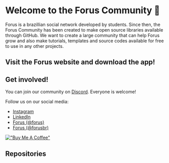 # Welcome to the Forus Community 👋

Forus is a brazillian social network developed by students. Since then, the Forus Community has been created to make open source libraries available through GitHub. We want to create a large community that can help Forus grow and also make tutorials, templates and source codes available for free to use in any other projects.

## Visit the Forus website and download the app!



## Get involved!

You can join our community on [Discord](https://discord.gg/rsJJ3dqF7D). Everyone is welcome!

Follow us on our social media:
- [Instagram](http://instagram.com/forus.app)
- [LinkedIn](https://www.linkedin.com/company/forusapp/)
- [Forus (@forus)](https://forus.app/forus)
- [Forus (@forusbr)](https://forus.app/forusbr)

[!["Buy Me A Coffee"](https://www.buymeacoffee.com/assets/img/custom_images/orange_img.png)](https://buymeacoffee.com/forus) 

## Repositories

<!-- alphabetical -->
